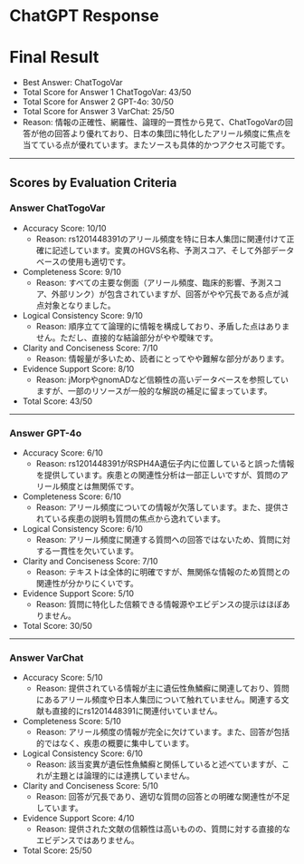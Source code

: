 # ChatGPT Response

# Final Result

- Best Answer: ChatTogoVar
- Total Score for Answer 1 ChatTogoVar: 43/50
- Total Score for Answer 2 GPT-4o: 30/50
- Total Score for Answer 3 VarChat: 25/50
- Reason: 情報の正確性、網羅性、論理的一貫性から見て、ChatTogoVarの回答が他の回答より優れており、日本の集団に特化したアリール頻度に焦点を当てている点が優れています。またソースも具体的かつアクセス可能です。

---

## Scores by Evaluation Criteria

### Answer ChatTogoVar
- Accuracy Score: 10/10
  - Reason: rs1201448391のアリール頻度を特に日本人集団に関連付けて正確に記述しています。変異のHGVS名称、予測スコア、そして外部データベースの使用も適切です。
- Completeness Score: 9/10
  - Reason: すべての主要な側面（アリール頻度、臨床的影響、予測スコア、外部リンク）が包含されていますが、回答がやや冗長である点が減点対象となりました。
- Logical Consistency Score: 9/10
  - Reason: 順序立てて論理的に情報を構成しており、矛盾した点はありません。ただし、直接的な結論部分がやや曖昧です。
- Clarity and Conciseness Score: 7/10
  - Reason: 情報量が多いため、読者にとってやや難解な部分があります。
- Evidence Support Score: 8/10
  - Reason: jMorpやgnomADなど信頼性の高いデータベースを参照していますが、一部のリソースが一般的な解説の補足に留まっています。
- Total Score: 43/50

---

### Answer GPT-4o
- Accuracy Score: 6/10
  - Reason: rs1201448391がRSPH4A遺伝子内に位置していると誤った情報を提供しています。疾患との関連性分析は一部正しいですが、質問のアリール頻度とは無関係です。
- Completeness Score: 6/10
  - Reason: アリール頻度についての情報が欠落しています。また、提供されている疾患の説明も質問の焦点から逸れています。
- Logical Consistency Score: 6/10
  - Reason: アリール頻度に関連する質問への回答ではないため、質問に対する一貫性を欠いています。
- Clarity and Conciseness Score: 7/10
  - Reason: テキストは全体的に明確ですが、無関係な情報のため質問との関連性が分かりにくいです。
- Evidence Support Score: 5/10
  - Reason: 質問に特化した信頼できる情報源やエビデンスの提示はほぼありません。
- Total Score: 30/50

---

### Answer VarChat
- Accuracy Score: 5/10
  - Reason: 提供されている情報が主に遺伝性魚鱗癬に関連しており、質問にあるアリール頻度や日本人集団について触れていません。関連する文献も直接的にrs1201448391に関連付いていません。
- Completeness Score: 5/10
  - Reason: アリール頻度の情報が完全に欠けています。また、回答が包括的ではなく、疾患の概要に集中しています。
- Logical Consistency Score: 6/10
  - Reason: 該当変異が遺伝性魚鱗癬と関係していると述べていますが、これが主題とは論理的には連携していません。
- Clarity and Conciseness Score: 5/10
  - Reason: 回答が冗長であり、適切な質問の回答との明確な関連性が不足しています。
- Evidence Support Score: 4/10
  - Reason: 提供された文献の信頼性は高いものの、質問に対する直接的なエビデンスではありません。
- Total Score: 25/50